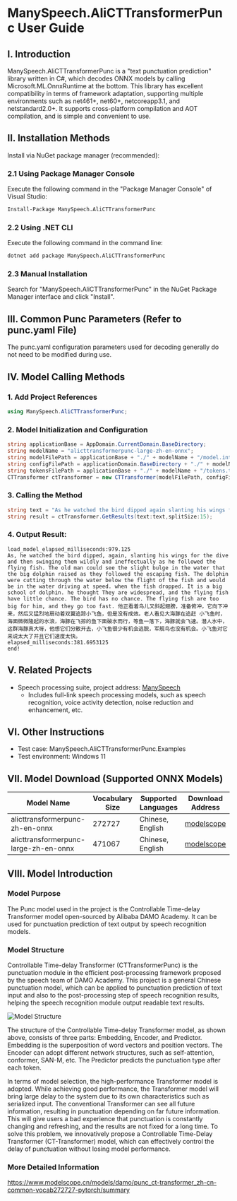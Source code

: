 # ManySpeech.AliCTTransformerPunc User Guide

## I. Introduction
ManySpeech.AliCTTransformerPunc is a "text punctuation prediction" library written in C#, which decodes ONNX models by calling Microsoft.ML.OnnxRuntime at the bottom. This library has excellent compatibility in terms of framework adaptation, supporting multiple environments such as net461+, net60+, netcoreapp3.1, and netstandard2.0+. It supports cross-platform compilation and AOT compilation, and is simple and convenient to use.

## II. Installation Methods
Install via NuGet package manager (recommended):

### 2.1 Using Package Manager Console
Execute the following command in the "Package Manager Console" of Visual Studio:
```bash
Install-Package ManySpeech.AliCTTransformerPunc
```

### 2.2 Using .NET CLI
Execute the following command in the command line:
```bash
dotnet add package ManySpeech.AliCTTransformerPunc
```

### 2.3 Manual Installation
Search for "ManySpeech.AliCTTransformerPunc" in the NuGet Package Manager interface and click "Install".


## III. Common Punc Parameters (Refer to punc.yaml File)
The punc.yaml configuration parameters used for decoding generally do not need to be modified during use.


## IV. Model Calling Methods

### 1. Add Project References
```csharp
using ManySpeech.AliCTTransformerPunc;
```

### 2. Model Initialization and Configuration
```csharp
string applicationBase = AppDomain.CurrentDomain.BaseDirectory;
string modelName = "alicttransformerpunc-large-zh-en-onnx";
string modelFilePath = applicationBase + "./" + modelName + "/model.int8.onnx";
string configFilePath = applicationDomain.BaseDirectory + "./" + modelName + "/punc.yaml";
string tokensFilePath = applicationBase + "./" + modelName + "/tokens.txt";
CTTransformer ctTransformer = new CTTransformer(modelFilePath, configFilePath, tokensFilePath);
```

### 3. Calling the Method
```csharp
string text = "As he watched the bird dipped again slanting his wings for the dive and then swinging them wildly and ineffectually as he followed the flying fish The old man could see the slight bulge in the water that the big dolphin raised as they followed the escaping fish The dolphin were cutting through the water below the flight of the fish and would be in the water driving at speed when the fish dropped It is a big school of dolphin he thought They are widespread and the flying fish have little chance The bird has no chance The flying fish are too big for him and they go too fast 他正看着鸟儿又斜起翅 膀准备俯冲它向下冲来然后又猛烈地扇动着双翼追踪小飞鱼但是没有成效老人看见大海豚在追赶小飞鱼时海面微微隆起的水浪海豚在飞掠的鱼下面破水而行等鱼一落下海豚就会飞速潜人水中这群海豚真大呀他想它们分散开去小飞鱼很少有机会逃脱军舰鸟也没有机会小飞鱼对它来说太大了并且它们速度太快";
string result = ctTransformer.GetResults(text:text,splitSize:15);
```

### 4. Output Result:
```
load_model_elapsed_milliseconds:979.125
As, he watched the bird dipped, again, slanting his wings for the dive and then swinging them wildly and ineffectually as he followed the flying fish. The old man could see the slight bulge in the water that the big dolphin raised as they followed the escaping fish. The dolphin were cutting through the water below the flight of the fish and would be in the water driving at speed. when the fish dropped. It is a big school of dolphin. he thought They are widespread, and the flying fish have little chance. The bird has no chance. The flying fish are too big for him, and they go too fast. 他正看着鸟儿又斜起翅膀，准备俯冲，它向下冲来，然后又猛烈地扇动着双翼追踪小飞鱼，但是没有成效。老人看见大海豚在追赶 小飞鱼时，海面微微隆起的水浪，海豚在飞掠的鱼下面破水而行，等鱼一落下，海豚就会飞速。潜人水中，这群海豚真大呀，他想它们分散开去，小飞鱼很少有机会逃脱，军舰鸟也没有机会。小飞鱼对它来说太大了并且它们速度太快。
elapsed_milliseconds:381.6953125
end!
```


## V. Related Projects
- Speech processing suite, project address: [ManySpeech](https://github.com/manyeyes/ManySpeech "ManySpeech")
  * Includes full-link speech processing models, such as speech recognition, voice activity detection, noise reduction and enhancement, etc.


## VI. Other Instructions
- Test case: ManySpeech.AliCTTransformerPunc.Examples
- Test environment: Windows 11


## VII. Model Download (Supported ONNX Models)

| Model Name | Vocabulary Size | Supported Languages | Download Address |
|------------|-----------------|---------------------|------------------|
| alicttransformerpunc-zh-en-onnx | 272727 | Chinese, English | [modelscope](https://www.modelscope.cn/models/manyeyes/alicttransformerpunc-zh-en-onnx "modelscope") |
| alicttransformerpunc-large-zh-en-onnx | 471067 | Chinese, English | [modelscope](https://www.modelscope.cn/models/manyeyes/alicttransformerpunc-large-zh-en-onnx "modelscope") |


## VIII. Model Introduction

### Model Purpose
The Punc model used in the project is the Controllable Time-delay Transformer model open-sourced by Alibaba DAMO Academy. It can be used for punctuation prediction of text output by speech recognition models.

### Model Structure
Controllable Time-delay Transformer (CTTransformerPunc) is the punctuation module in the efficient post-processing framework proposed by the speech team of DAMO Academy. This project is a general Chinese punctuation model, which can be applied to punctuation prediction of text input and also to the post-processing step of speech recognition results, helping the speech recognition module output readable text results.

![Model Structure](https://www.modelscope.cn/api/v1/models/damo/punc_ct-transformer_zh-cn-common-vocab272727-pytorch/repo?Revision=master&FilePath=fig/struct.png&View=true)

The structure of the Controllable Time-delay Transformer model, as shown above, consists of three parts: Embedding, Encoder, and Predictor. Embedding is the superposition of word vectors and position vectors. The Encoder can adopt different network structures, such as self-attention, conformer, SAN-M, etc. The Predictor predicts the punctuation type after each token.

In terms of model selection, the high-performance Transformer model is adopted. While achieving good performance, the Transformer model will bring large delay to the system due to its own characteristics such as serialized input. The conventional Transformer can see all future information, resulting in punctuation depending on far future information. This will give users a bad experience that punctuation is constantly changing and refreshing, and the results are not fixed for a long time. To solve this problem, we innovatively propose a Controllable Time-Delay Transformer (CT-Transformer) model, which can effectively control the delay of punctuation without losing model performance.

### More Detailed Information
https://www.modelscope.cn/models/damo/punc_ct-transformer_zh-cn-common-vocab272727-pytorch/summary